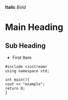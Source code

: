 **Italic**
*Bold*
# Main Heading

## Sub Heading
* First Item

```
#include <iostream>
using namespace std;

int main(){
cout << "example";
return 0;
}
```
